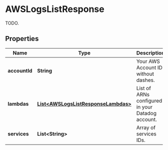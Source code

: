 

# AWSLogsListResponse

TODO.
## Properties

Name | Type | Description | Notes
------------ | ------------- | ------------- | -------------
**accountId** | **String** | Your AWS Account ID without dashes. |  [optional]
**lambdas** | [**List&lt;AWSLogsListResponseLambdas&gt;**](AWSLogsListResponseLambdas.md) | List of ARNs configured in your Datadog account. |  [optional]
**services** | **List&lt;String&gt;** | Array of services IDs. |  [optional]



